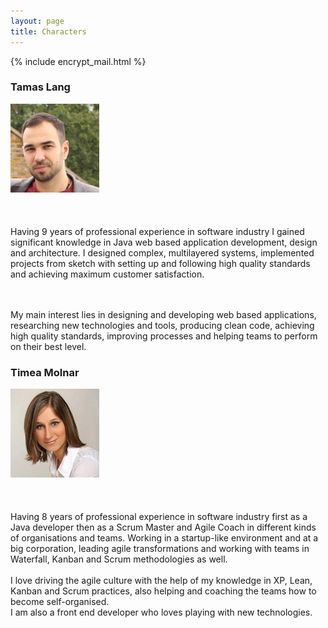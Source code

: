 ```yaml
---
layout: page
title: Characters
---
```

{% include encrypt_mail.html %}

<div>

<div class="aboutText">
  <h3 class="contactName">Tamas Lang</h3>
<p class="message">
  <img class="morph" src="/assets/contact/profileTL.jpg">
    <a href="https://uk.linkedin.com/in/tamaslang" class="hvr-buzz-out iconLinkedIn" target="_blank"></a>
    <a href="javascript:linkTo_UnCryptMailto('nbjmup;ubnbt/mbohAubmbohtpgu/psh');" class="hvr-buzz-out iconEmail" target="_blank"></a>
    <a href="https://twitter.com/TmsLng" class="hvr-buzz-out iconTwitter" target="_blank"></a>
    <a href="https://github.com/tamaslang" class="hvr-buzz-out iconGithub" target="_blank"></a>
  <br/><br/><br/> <br/>
    Having 9 years of professional experience in software industry I gained significant knowledge in Java web based application development, design and architecture.
    I designed complex, multilayered systems, implemented projects from sketch with setting up and following high quality standards and achieving maximum customer satisfaction.

  <br/><br/>
    My main interest lies in designing and developing web based applications, researching new technologies and tools,
    producing clean code, achieving high quality standards, improving processes and helping teams to perform on their best level.
  </p>
</div>

<div class="aboutText" >
  <h3 class="contactName">Timea Molnar</h3>
  <p class="message">
  <img class="morph" src="/assets/contact/profileTM.jpg">
  <a href="https://uk.linkedin.com/in/timeamolnar3" class="hvr-buzz-out iconLinkedIn" target="_blank"></a>
  <a href="javascript:linkTo_UnCryptMailto('nbjmup;ujnfb/npmobsAubmbohtpgu/psh');" class="hvr-buzz-out iconEmail" target="_blank"></a>
  <a href="https://twitter.com/montymea" class="hvr-buzz-out iconTwitter" target="_blank"></a>
  <a href="https://github.com/timeamolnar" class="hvr-buzz-out iconGithub" target="_blank"></a>
  <br/><br/><br/><br/>
     Having 8 years of professional experience in software industry first as a Java developer then as a Scrum Master and Agile Coach in different kinds of organisations and teams.
     Working in a startup-like environment and at a big corporation, leading agile transformations and working with teams in Waterfall, Kanban and Scrum methodologies as well.
     <br/><br/>
     I love driving the agile culture with the help of my knowledge in XP, Lean, Kanban and Scrum practices, also helping and coaching the teams how to become self-organised.
     <br/>
     I am also a front end developer who loves playing with new technologies.
     <br/>
  </p>
</div>

</div>


